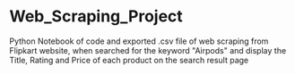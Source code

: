 # Web_Scraping_Project
Python Notebook of code and exported .csv file of web scraping from Flipkart website, when searched for the keyword "Airpods" and display the Title, Rating and Price of each product on the search result page
